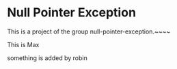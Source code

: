 # Null Pointer Exception

This is a project of the group null-pointer-exception.~~~~

This is Max

something is added by robin

